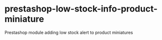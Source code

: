 # prestashop-low-stock-info-product-miniature
Prestashop module adding low stock alert to product miniatures
